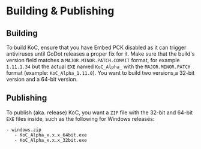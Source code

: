 # Building & Publishing
## Building
To build KoC, ensure that you have Embed PCK disabled as it can trigger antiviruses until GoDot releases a proper fix for it. 
Make sure that the build's version field matches a `MAJOR.MINOR.PATCH.COMMIT` format, for example `1.11.1.34` but the actual `EXE` named `KoC_Alpha_` with the
`MAJOR.MINOR.PATCH` format (example: `KoC_Alpha_1.11.0`). 
You want to build two versions,a 32-bit version and a 64-bit version.

## Publishing
To publish (aka. release) KoC, you want a `ZIP` file with the 32-bit and 64-bit `EXE` files inside, such as the following for Windows releases:
```
- windows.zip
   - KoC_Alpha_x.x.x_64bit.exe
   - KoC_Alpha_x.x.x_32bit.exe
```
